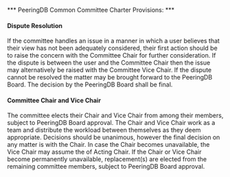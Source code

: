 *** PeeringDB Common Committee Charter Provisions: ***

#### Dispute Resolution

If the committee handles an issue in a manner in which a user believes that their view has not been adequately considered, their first action should be to raise the concern with the Committee Chair for further consideration. If the dispute is between the user and the Committee Chair then the issue may alternatively be raised with the Committee Vice Chair. If the dispute cannot be resolved the matter may be brought forward to the PeeringDB Board.  The decision by the PeeringDB Board shall be final.

#### Committee Chair and Vice Chair

The committee elects their Chair and Vice Chair from among their members, subject to PeeringDB Board approval.  The Chair and Vice Chair work as a team and distribute the workload between themselves as they deem appropriate. Decisions should be unanimous, however the final decision on any matter is with the Chair. In case the Chair becomes unavailable, the Vice Chair may assume the of Acting Chair. If the Chair or Vice Chair become permanently unavailable, replacement(s) are elected from the remaining committee members, subject to PeeringDB Board approval.
